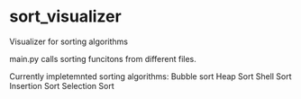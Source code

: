 # sort_visualizer
Visualizer for sorting algorithms

main.py calls sorting funcitons from different files.

Currently impletemnted sorting algorithms:
Bubble sort
Heap Sort
Shell Sort
Insertion Sort
Selection Sort
